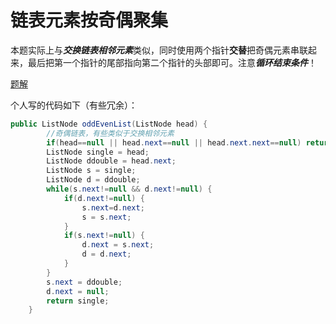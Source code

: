 # 链表元素按奇偶聚集

本题实际上与***交换链表相邻元素***类似，同时使用两个指针**交替**把奇偶元素串联起来，最后把第一个指针的尾部指向第二个指针的头部即可。注意***循环结束条件***！

[题解](https://leetcode-cn.com/problems/odd-even-linked-list/solution/qi-ou-lian-biao-by-leetcode-solution/)

个人写的代码如下（有些冗余）：

```java
public ListNode oddEvenList(ListNode head) {
		//奇偶链表，有些类似于交换相邻元素
		if(head==null || head.next==null || head.next.next==null) return head;
		ListNode single = head;
		ListNode ddouble = head.next;
		ListNode s = single;
		ListNode d = ddouble;
		while(s.next!=null && d.next!=null) {
			if(d.next!=null) {
				s.next=d.next;
				s = s.next;
			}
			if(s.next!=null) {
				d.next = s.next;
				d = d.next;
			}
		}
		s.next = ddouble;
		d.next = null;
		return single;
    }
```

